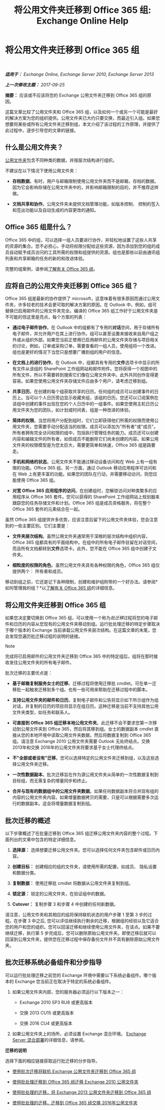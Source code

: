 ﻿---
title: '将公用文件夹迁移到 Office 365 组: Exchange Online Help'
TOCTitle: 将公用文件夹迁移到 Office 365 组
ms:assetid: d89e727b-675a-4623-b572-260f8b44b966
ms:mtpsurl: https://technet.microsoft.com/zh-cn/library/Mt843872(v=EXCHG.150)
ms:contentKeyID: 74468722
ms.date: 05/23/2018
mtps_version: v=EXCHG.150
ms.translationtype: MT
---

# 将公用文件夹迁移到 Office 365 组

 

_**适用于：** Exchange Online, Exchange Server 2010, Exchange Server 2013_

_**上一次修改主题：** 2017-09-25_

**摘要：**  应该或不应该将您的 Exchange 公用文件夹迁移到 Office 365 组的原因。

这篇文章比较了公用文件夹和 Office 365 组，以及如何一个或另一个可能是最好的解决方案为您的组织提供。公用文件夹已大约只要交换，而最近引入组。如果您想要将某些或所有公用文件夹迁移到组，本文介绍了该过程的工作原理，并提供了此过程中，逐步引导您的文章的链接。

## 什么是公用文件夹？

[公用文件夹](public-folders-exchange-2013-help.md)包含不同种类的数据，并按层次结构进行组织。

不建议在以下情况下使用公用文件夹：

  - **存档数据**。有时，用户与邮箱限制使用公用文件夹而不是邮箱，存档的数据。因为它会影响存储在公用文件夹中的，并影响邮箱限制的目的，并不推荐这样做。

  - **文档共享和协作**。公用文件夹未提供文档管理功能，如版本控制、 控制的签入和签出功能以及自动生成的内容更改的通知。

## Office 365 组是什么？

Office 365 中的组，可以选择一组人员要进行协作，并轻松地设置了这些人共享的资源的集合。您不必担心，手动将权限分配给这些资源，因为添加到您的组的成员自动赋予成员访问的工具所需的权限和组提供的资源。组也是那些以前由通讯组列表和共享邮箱的任务的新的和改进体验。

完整的组案例，请参阅[了解有关 Office 365 组](https://go.microsoft.com/fwlink/p/?linkid=858521)。

## 应将自己的公用文件夹迁移到 Office 365 组？

Office 365 组是最新的协作提供了 microsoft，这意味着有很多原因而通过公用文件夹，许多较老的技术会更可取的解决方案的原因。在 Outlook 中，例如，组可替换已启用邮件的公用文件夹完全。编译的 Office 365 组工作好于公用文件夹是不可能的但这里是亮点，每个方案的列表：

  - **通过电子邮件协作**。在 Outlook 中的组都有了专用的**对话**空间，用于存储所有电子邮件，并允许用户在其上进行协作。组可以甚至设置来接收来自用户组之外或从组织外部。如果您当前正使用已启用邮件的公用文件夹存储与项目相关的讨论，例如，订单或采购订单，需要查看的一组人员，使用组将一个改进。组也是更好的情况下当您只是想要广播到组的用户的信息。

  - **在文档上的进行协作**。在 Outlook 中，组都具有专用的**文件**选项卡中显示的所有文件从该组的 SharePoint 工作组网站和邮件附件。您将获得一个视图中的所有文件，所以不需要转到搜索它们像在公用文件夹中。此外共同创作变得更容易。如果您使用公用文件夹存储文件应由多个用户，请考虑迁移到组。

  - **共享日历**。在创建的每个组获取共享的日历。任何组的成员可以创建事件的日历上。当可以个人日历旁边显示收藏夹组，该组的日历。您还可以订阅案例在该组中创建的事件出现在您的个人日历中的一组事件。如果您使用主机日历公用文件夹为您的团队，如计划或时间表，组是一种改进的体验。

  - **简体的权限**。当您将用户分配到组时，它们立即获得他们所需的权限而使用公用文件夹，您需要手动分配适当的权限。成员可以添加为"所有者"或"成员"。所有者拥有完全访问权限的组中，包括执行管理任务的能力。成员还可以创建内容和编辑文件的所有者，如但成员不能删除它们尚未创建的内容。如果公用文件夹的权限模型是为您太巨大，需要更简单和快速，Office 365 组是路要走。

  - **手机和网络的状态**。公用文件夹不能通过移动设备访问和在 Web 上有一组有限的功能。Office 365 组，另一方面，通过 Outlook 移动应用程序可访问和在 Web 上有更丰富的功能。如果您的团队在行动，并需要移动访问，则您应能使用 Office 365 组。

  - **对宽 Office 365 应用程序的访问**。在创建组时，您解锁访问对种类繁多的应用程序从 Office 365 套件。您可以获得的 SharePoint 工作组网站上规划器来跟踪您的任务存储文件和计划。Office 365 组是成员资格服务，将在整个 Office 365 套件的元素结合在一起。

虽然 Office 365 组提供许多优势，应该注意后留下的公用文件夹体验，您会注意到的一些主要区别。它们主要是：

  - **文件夹层次结构**。虽然公用文件夹通常用于深根的层次结构中组织内容，Office 365 组都具有的平面结构中。在组中的所有电子邮件驻留在对话空间，而且所有文档都转到**文件**选项卡。此外，您不能在 Office 365 组中创建子文件夹。

  - **细粒度的权限的角色**。虽然公用文件夹具有各种权限的角色，Office 365 组仅提供两个： 所有者和成员。

移动到组之前，它还是记下各种限制，创建和维护组附带的一个好办法。请参阅*如何管理我的组？*以[了解有关 Office 365 组](https://go.microsoft.com/fwlink/p/?linkid=858521)的详细信息。

## 将公用文件夹迁移到 Office 365 组

如果您决定要切换到 Office 365 组，可以使用一个称为*批迁移*过程将您的电子邮件和日历的内容从您现有的公用文件夹移动到组。运行批处理迁移的特定步骤取决于哪个版本的 Exchange 当前承载公用文件夹层次结构。在这篇文章的末尾，您会发现您遍历批迁移过程的说明的链接。

> [!NOTE]
> 完成将已启用邮件的公用文件夹迁移到 Office 365 中的特定组后，组将在那时接收发往公用文件夹的所有电子邮件。


批次迁移的主要优点是：

  - **基于邮箱复制服务女士的迁移**。迁移过程将使用迁移批 cmdlet。可在单一迁移批一起触发迁移到多个组。也有一些可用来帮助在迁移过程中的脚本。

  - **支持公用文件夹的邮件和日历**。复制电子邮件和公告将显示如下所示组作为组对话，并复制的日历的项目将显示在组日历。这种迁移是当前不支持其他公用文件夹类型，如任务和联系人。

  - **可直接到 Office 365 组迁移本地公用文件夹**。此迁移不会不要求您第一次移动到公用文件夹到 Office 365，然后将其移到组。女士的数据副本 cmdlet 直接从您的本地环境中读取公用文件夹数据，然后将数据复制到 Office 365 组。请注意 Exchange 2010 公用文件夹需要 Outlook 无处终结点。交换 2013年和交换 2016年的公用文件夹将要求基于女士代理终结点。

  - **不"全部或者没有"迁移**。您可以选择特定的公用文件夹迁移到组，以及这些选择公用文件夹迁移。

  - **一次性数据副本**。批次迁移旨在作为源公用文件夹从简单的一次性数据复制到目标组，而无需复杂的增量同步和终止。

  - **合并与现有的数据组中的公用文件夹数据**。如果任何数据副本将合并现有组的内容的公用文件夹内容。如果增量数据拷贝的需要，只是可以根据需要多次运行的数据副本。这会将增量数据复制到组。

## 批次迁移的概述

以下步骤概述了在批量迁移到 Office 365 组迁移公用文件夹内容的整个过程。下面列出的文章中包含的特定详细信息。

1.  **选择源：**  选择想要迁移公用文件夹。您可以选择任何文件夹包含邮件或日历内容。

2.  **创建目标：**  创建相应的组的文件夹，请使用所需的配置，如成员、 隐私设置和数据分类。

3.  **复制数据：**  使用迁移批 cmdlet 将数据从公用文件夹复制到组。

4.  **锁定源：**  锁定的公用文件夹，在验证组中的数据。

5.  **Cutover：**  复制步骤 3 和步骤 4 中创建的任何新数据。

请注意，公用文件夹和其相应的组将保持联机状态的用户步骤 1 至第 3 步的过程。在步骤 3 中之后, 您可以评估继续执行剩余的迁移，根据组的经验以及它适合您的用户和您的组织。您可以回滚迁移和继续使用公用文件夹，在该点。如果不要继续迁移，执行第 5 步完成后，您可以删除原始公用文件夹。即使迁移后就可以回滚到公用文件夹，提供您在迁移过程中保存备份文件并不具有删除原始公用文件夹。

## 批次迁移系统必备组件和分步指导

可以运行批处理迁移之前您的 Exchange 环境中需要以下系统必备组件。哪个版本的 Exchange 您当前正在取决于特定的系统必备组件。

1.  如果公用文件夹内部，您的服务器必须运行以下版本之一：
    
      - Exchange 2010 SP3 RU8 或更高版本
    
      - 交换 2013 CU15 或更高版本
    
      - 交换 2016 CU4 或更高版本

2.  如果公用文件夹上的场所，必须设置 Exchange 混合环境。 [Exchange Server 混合部署](https://technet.microsoft.com/zh-cn/library/jj200581\(v=exchg.150\))的详细信息，请参阅。

**迁移的说明**

选择下面的相应链接获取运行批迁移的分步指导。

  - [使用批次迁移将联机 Exchange 公用文件夹迁移到 Office 365 组](https://technet.microsoft.com/zh-cn/library/mt843871\(v=exchg.150\))

  - [使用批处理迁移到 Office 365 组迁移 Exchange 2010 公用文件夹](use-batch-migration-to-migrate-exchange-2010-public-folders-to-office-365-groups-exchange-2013-help.md)

  - [使用批处理的迁移，将 Exchange 2013 公用文件夹迁移到 Office 365 组](use-batch-migration-to-migrate-exchange-2013-public-folders-to-office-365-groups-exchange-2013-help.md)

  - [使用批处理的迁移，迁移到 Office 365 组交换 2016年公用文件夹](https://go.microsoft.com/fwlink/p/?linkid=859171)

